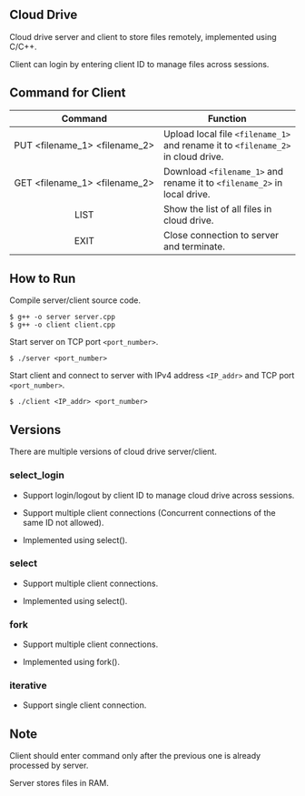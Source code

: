## Cloud Drive
Cloud drive server and client to store files remotely, implemented using C/C++.

Client can login by entering client ID to manage files across sessions.

## Command for Client
Command | Function
:-:|-
PUT&nbsp;<filename_1>&nbsp;<filename_2> | Upload local file `<filename_1>` and rename it to `<filename_2>` in cloud drive.
GET&nbsp;<filename_1>&nbsp;<filename_2> | Download `<filename_1>` and rename it to `<filename_2>` in local drive.
LIST | Show the list of all files in cloud drive.
EXIT | Close connection to server and terminate.
## How to Run
Compile server/client source code.
```
$ g++ -o server server.cpp
$ g++ -o client client.cpp
```

Start server on TCP port `<port_number>`.
```
$ ./server <port_number>
```

Start client and connect to server with IPv4 address `<IP_addr>` and TCP port `<port_number>`.
```
$ ./client <IP_addr> <port_number>
```

## Versions
There are multiple versions of cloud drive server/client.

### select_login
- Support login/logout by client ID to manage cloud drive across sessions.

- Support multiple client connections (Concurrent connections of the same ID not allowed).

- Implemented using select().

### select
- Support multiple client connections.

- Implemented using select().

### fork
- Support multiple client connections.

- Implemented using fork().

### iterative
- Support single client connection.

## Note
Client should enter command only after the previous one is already processed by server.

Server stores files in RAM.
